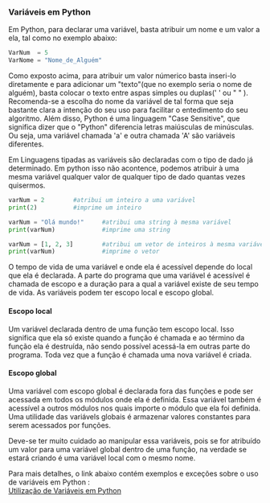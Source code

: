 ### Variáveis em Python

Em Python, para declarar uma variável, basta atribuir um nome e um valor a ela, tal como no exemplo abaixo:  
```python
VarNum  = 5  
VarNome = "Nome_de_Alguém"  
```
Como exposto acima, para atribuir um valor númerico basta inseri-lo diretamente e para adicionar um "texto"(que no exemplo seria o nome de alguém), basta colocar o texto entre aspas simples ou duplas(' '  ou "  " ).  
Recomenda-se a escolha do nome da variável de tal forma que seja bastante clara a intenção do seu uso para facilitar o entedimento do seu algoritmo. Além disso, Python é uma linguagem "Case Sensitive", que significa dizer que o "Python" diferencia letras maiúsculas de minúsculas. Ou seja, uma variável chamada 'a' e outra chamada 'A' são variáveis diferentes.  

Em Linguagens tipadas as variáveis são declaradas com o tipo de dado já determinado. Em python isso não acontence, podemos atribuir à uma mesma variável qualquer valor de qualquer tipo de dado quantas vezes quisermos.  
```python
varNum = 2        #atribui um inteiro a uma variável
print(2)          #imprime um inteiro

varNum = "Olá mundo!"     #atribui uma string à mesma variável
print(varNum)             #imprime uma string

varNum = [1, 2, 3]        #atribui um vetor de inteiros à mesma variável
print(varNum)             #imprime o vetor   
```

O tempo de vida de uma variável e onde ela é acessível depende do local que ela é declarada. A parte do programa que uma variável é acessível é chamada de escopo e a duração para a qual a variável existe de seu tempo de vida. As variáveis podem ter escopo local e escopo global.

#### Escopo local

Um variável declarada dentro de uma função tem escopo local. Isso significa que ela só existe quando a função é chamada e ao término da função ela é destruída, não sendo possível acessá-la em outras parte do programa. Toda vez que a função é chamada uma nova variável é criada.

#### Escopo global

Uma variável com escopo global é declarada fora das funções e pode ser acessada em todos os módulos onde ela é definida. Essa variável também é acessível a outros módulos nos quais importe o módulo que ela foi definida. Uma utilidade das variávels globais é armazenar valores constantes para serem acessados por funções.

Deve-se ter muito cuidado ao manipular essa variáveis, pois se for atribuído um valor para uma variável global dentro de uma função, na verdade se estará criando é uma variável local com o mesmo nome.

Para mais detalhes, o link abaixo contém exemplos e exceções sobre o uso de variáveis em Python :  
[Utilização de Variáveis em Python](https://www.explorandoti.com.br/o-que-sao-variaveis-e-como-funcionam-no-python-3/)  
